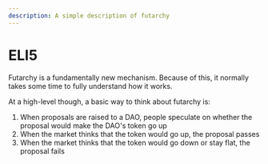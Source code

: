 ```yaml
---
description: A simple description of futarchy
---
```


# ELI5

Futarchy is a fundamentally new mechanism. Because of this, it normally takes some time to fully understand how it works.

At a high-level though, a basic way to think about futarchy is:

1. When proposals are raised to a DAO, people speculate on whether the proposal would make the DAO's token go up
2. When the market thinks that the token would go up, the proposal passes
3. When the market thinks that the token would go down or stay flat, the proposal fails
